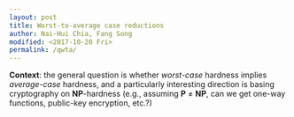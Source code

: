 ```yaml
---
layout: post
title: Worst-to-average case reductions 
author: Nai-Hui Chia, Fang Song
modified: <2017-10-20 Fri> 
permalink: /qwta/
---
```


**Context**: the general question is whether _worst-case_ hardness
implies _average-case_ hardness, and a particularly interesting
direction is basing cryptography on **NP**-hardness (e.g., assuming
**P** $\neq$ **NP**, can we get one-way functions, public-key
encryption, etc.?)

